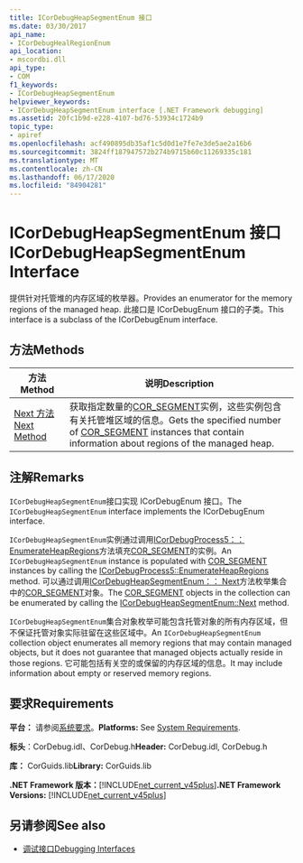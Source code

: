 ```yaml
---
title: ICorDebugHeapSegmentEnum 接口
ms.date: 03/30/2017
api_name:
- ICorDebugHealRegionEnum
api_location:
- mscordbi.dll
api_type:
- COM
f1_keywords:
- ICorDebugHeapSegmentEnum
helpviewer_keywords:
- ICorDebugHeapSegmentEnum interface [.NET Framework debugging]
ms.assetid: 20fc1b9d-e228-4107-bd76-53934c1724b9
topic_type:
- apiref
ms.openlocfilehash: acf490895db35af1c5d0d1e7fe7e3de5ae2a16b6
ms.sourcegitcommit: 3824ff187947572b274b9715b60c11269335c181
ms.translationtype: MT
ms.contentlocale: zh-CN
ms.lasthandoff: 06/17/2020
ms.locfileid: "84904281"
---
```

# <a name="icordebugheapsegmentenum-interface"></a><span data-ttu-id="e4bce-102">ICorDebugHeapSegmentEnum 接口</span><span class="sxs-lookup"><span data-stu-id="e4bce-102">ICorDebugHeapSegmentEnum Interface</span></span>
<span data-ttu-id="e4bce-103">提供针对托管堆的内存区域的枚举器。</span><span class="sxs-lookup"><span data-stu-id="e4bce-103">Provides an enumerator for the memory regions of the managed heap.</span></span> <span data-ttu-id="e4bce-104">此接口是 ICorDebugEnum 接口的子类。</span><span class="sxs-lookup"><span data-stu-id="e4bce-104">This interface is a subclass of the ICorDebugEnum interface.</span></span>  
  
## <a name="methods"></a><span data-ttu-id="e4bce-105">方法</span><span class="sxs-lookup"><span data-stu-id="e4bce-105">Methods</span></span>  
  
|<span data-ttu-id="e4bce-106">方法</span><span class="sxs-lookup"><span data-stu-id="e4bce-106">Method</span></span>|<span data-ttu-id="e4bce-107">说明</span><span class="sxs-lookup"><span data-stu-id="e4bce-107">Description</span></span>|  
|------------|-----------------|  
|[<span data-ttu-id="e4bce-108">Next 方法</span><span class="sxs-lookup"><span data-stu-id="e4bce-108">Next Method</span></span>](icordebugheapsegmentenum-next-method.md)|<span data-ttu-id="e4bce-109">获取指定数量的[COR_SEGMENT](cor-segment-structure.md)实例，这些实例包含有关托管堆区域的信息。</span><span class="sxs-lookup"><span data-stu-id="e4bce-109">Gets the specified number of [COR_SEGMENT](cor-segment-structure.md) instances that contain information about regions of the managed heap.</span></span>|  
  
## <a name="remarks"></a><span data-ttu-id="e4bce-110">注解</span><span class="sxs-lookup"><span data-stu-id="e4bce-110">Remarks</span></span>  
 <span data-ttu-id="e4bce-111">`ICorDebugHeapSegmentEnum`接口实现 ICorDebugEnum 接口。</span><span class="sxs-lookup"><span data-stu-id="e4bce-111">The `ICorDebugHeapSegmentEnum` interface implements the ICorDebugEnum interface.</span></span>  
  
 <span data-ttu-id="e4bce-112">`ICorDebugHeapSegmentEnum`实例通过调用[ICorDebugProcess5：： EnumerateHeapRegions](icordebugprocess5-enumerateheapregions-method.md)方法填充[COR_SEGMENT](cor-segment-structure.md)的实例。</span><span class="sxs-lookup"><span data-stu-id="e4bce-112">An `ICorDebugHeapSegmentEnum` instance is populated with [COR_SEGMENT](cor-segment-structure.md) instances by calling the [ICorDebugProcess5::EnumerateHeapRegions](icordebugprocess5-enumerateheapregions-method.md) method.</span></span> <span data-ttu-id="e4bce-113">可以通过调用[ICorDebugHeapSegmentEnum：： Next](icordebugheapsegmentenum-next-method.md)方法枚举集合中的[COR_SEGMENT](cor-segment-structure.md)对象。</span><span class="sxs-lookup"><span data-stu-id="e4bce-113">The [COR_SEGMENT](cor-segment-structure.md) objects in the collection can be enumerated by calling the [ICorDebugHeapSegmentEnum::Next](icordebugheapsegmentenum-next-method.md) method.</span></span>  
  
 <span data-ttu-id="e4bce-114">`ICorDebugHeapSegmentEnum`集合对象枚举可能包含托管对象的所有内存区域，但不保证托管对象实际驻留在这些区域中。</span><span class="sxs-lookup"><span data-stu-id="e4bce-114">An `ICorDebugHeapSegmentEnum` collection object enumerates all memory regions that may contain managed objects, but it does not guarantee that managed objects actually reside in those regions.</span></span> <span data-ttu-id="e4bce-115">它可能包括有关空的或保留的内存区域的信息。</span><span class="sxs-lookup"><span data-stu-id="e4bce-115">It may include information about empty or reserved memory regions.</span></span>  
  
## <a name="requirements"></a><span data-ttu-id="e4bce-116">要求</span><span class="sxs-lookup"><span data-stu-id="e4bce-116">Requirements</span></span>  
 <span data-ttu-id="e4bce-117">**平台：** 请参阅[系统要求](../../get-started/system-requirements.md)。</span><span class="sxs-lookup"><span data-stu-id="e4bce-117">**Platforms:** See [System Requirements](../../get-started/system-requirements.md).</span></span>  
  
 <span data-ttu-id="e4bce-118">**标头**：CorDebug.idl、CorDebug.h</span><span class="sxs-lookup"><span data-stu-id="e4bce-118">**Header:** CorDebug.idl, CorDebug.h</span></span>  
  
 <span data-ttu-id="e4bce-119">**库：** CorGuids.lib</span><span class="sxs-lookup"><span data-stu-id="e4bce-119">**Library:** CorGuids.lib</span></span>  
  
 <span data-ttu-id="e4bce-120">**.NET Framework 版本：**[!INCLUDE[net_current_v45plus](../../../../includes/net-current-v45plus-md.md)]</span><span class="sxs-lookup"><span data-stu-id="e4bce-120">**.NET Framework Versions:** [!INCLUDE[net_current_v45plus](../../../../includes/net-current-v45plus-md.md)]</span></span>  
  
## <a name="see-also"></a><span data-ttu-id="e4bce-121">另请参阅</span><span class="sxs-lookup"><span data-stu-id="e4bce-121">See also</span></span>

- [<span data-ttu-id="e4bce-122">调试接口</span><span class="sxs-lookup"><span data-stu-id="e4bce-122">Debugging Interfaces</span></span>](debugging-interfaces.md)
